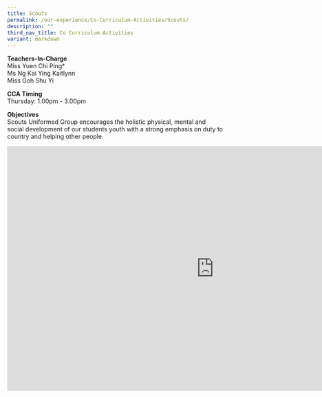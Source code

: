 ```yaml
---
title: Scouts
permalink: /our-experience/Co-Curriculum-Activities/Scouts/
description: ""
third_nav_title: Co Curriculum Activities
variant: markdown
---
```

**Teachers-In-Charge**  <br>
Miss Yuen Chi Ping*    
Ms Ng Kai Ying Kaitlynn<br>
Miss Goh Shu Yi

**CCA Timing**<br>
Thursday: 1.00pm - 3.00pm

**Objectives**<br>
Scouts Uniformed Group encourages the holistic physical, mental and social development of our students youth with a strong emphasis on duty to country and helping other people.
		 
<iframe allowfullscreen="true" height="569" width="960" frameborder="0" src="https://docs.google.com/presentation/d/e/2PACX-1vTyyhf1FLCi82fiEYW2np0bve7xXf7lVu9WniQVvPpfH4jKJl1MtzPCT9hH94UAxbDXaWY_lXlYf3cQ/embed?start=true&amp;loop=true&amp;delayms=5000"></iframe>